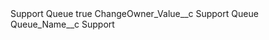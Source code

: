 <?xml version="1.0" encoding="UTF-8"?>
<CustomMetadata xmlns="http://soap.sforce.com/2006/04/metadata" xmlns:xsi="http://www.w3.org/2001/XMLSchema-instance" xmlns:xsd="http://www.w3.org/2001/XMLSchema">
    <label>Support Queue</label>
    <protected>true</protected>
    <values>
        <field>ChangeOwner_Value__c</field>
        <value xsi:type="xsd:string">Support Queue</value>
    </values>
    <values>
        <field>Queue_Name__c</field>
        <value xsi:type="xsd:string">Support</value>
    </values>
</CustomMetadata>
